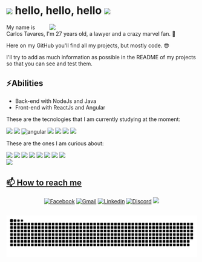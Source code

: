 
<!--
**carlostsa10/carlostsa10** is a ✨ _special_ ✨ repository because its `README.md` (this file) appears on your GitHub profile.

Here are some ideas to get you started:

- 🔭 I’m currently working on ...
- 🌱 I’m currently learning ...
- 👯 I’m looking to collaborate on ...
- 🤔 I’m looking for help with ...
- 💬 Ask me about ...
- 📫 How to reach me: ...
- 😄 Pronouns: ...
- ⚡ Fun fact: ...
-->
<h1> <img src="https://i.pinimg.com/originals/ea/40/c8/ea40c8a8d7e150de1f1c76866e6e5425.png" width="29px"> hello, hello, hello <img src="https://i.pinimg.com/originals/ea/40/c8/ea40c8a8d7e150de1f1c76866e6e5425.png" width="29px"> </h1>
  
  <img align='right' src='https://fv9-3.failiem.lv/thumb_show.php?i=4y4j8wnqq&view' width='390px'>

My name is Carlos Tavares, I'm 27 years old, a lawyer and a crazy marvel fan.  🤟

Here on my GitHub you'll find all my projects, but mostly code. :sunglasses:

I'll try to add as much information as possible in the README of my projects so that you can see and test them.
<br>

<h2>⚡Abilities</h2>

-   Back-end with NodeJs and Java
-   Front-end with ReactJs and Angular
  
These are the tecnologies that I am currently studying at the moment:

<img src="https://img.icons8.com/color/48/000000/html-5--v1.png"/> 
<img src="https://img.icons8.com/color/48/000000/java-coffee-cup-logo--v1.png"/> 
 <img alt="angular" src="https://img.icons8.com/color/48/000000/angularjs.png"/> 
<img src="https://img.icons8.com/color/48/000000/nodejs.png"/> 
<img src="https://icons8.com.br/icon/qj0wJfiEvF4V/blockchain"/>
<img src="https://img.icons8.com/color/48/000000/postgreesql.png"/> 
<img src="https://img.icons8.com/color/48/000000/heroku.png"/>



These are the ones I am curious about:

<img src="https://img.icons8.com/fluency/48/000000/node-js.png"/> 
<img src="https://img.icons8.com/color/48/000000/css3.png"/> 
<img src="https://img.icons8.com/color/48/000000/npm.png"/> 
<img src="https://img.icons8.com/plasticine/48/000000/react.png"/>
<img src="https://img.icons8.com/external-tal-revivo-shadow-tal-revivo/48/000000/external-typescript-an-open-source-programming-language-developed-and-maintained-by-microsoft-logo-shadow-tal-revivo.png"/> 
<img src="https://img.icons8.com/windows/48/DA3C3C/ruby-on-rails.png"/> 
<img src="https://img.icons8.com/color/48/000000/python--v1.png"/> 
<img src="https://img.icons8.com/fluency/48/000000/php.png"/> 

<br>

<div>
  <a href="https://github.com/carlostsa10">
  <img height="130em" src="https://github-readme-stats.vercel.app/api/top-langs/?username=carlostsa10&layout=compact&langs_count=7&theme=tokyonight&hide_border=true"/>
  
   <h2>📫 How to reach me</h2>
  
  <div align='center'> 
  <a href="https://web.facebook.com/mrcarlost" target="_blank"><img alt="Facebook" src="https://img.icons8.com/clouds/100/000000/facebook.png" /></a>
    <a href="mailto:carlostsa10@gmail.com" target="_blank">
  <img alt="Gmail" src="https://img.icons8.com/clouds/100/000000/gmail-new.png" /></a> 
<a href="https://www.linkedin.com/in/carlostsa/" target="_blank">
  <img alt="Linkedin" src="https://img.icons8.com/clouds/100/000000/linkedin.png" /></a>
  <a href="https://www.linkedin.com/in/carlostsa/" target="_blank">
  <img alt="Discord" src="https://img.icons8.com/clouds/100/000000/discord-logo.png"/></a>
  <a alt="Spotify" href="https://open.spotify.com/playlist/1L4p96MLYtIoATaRQnbyhQ?si=KKSMqGjOQZewIyomIyepaQ&utm_source=copy-link" target="_blank">
  <img src="https://img.icons8.com/clouds/100/000000/spotify.png"/>
  </div>
 </div>
  
##
![github contribution grid snake animation](https://raw.githubusercontent.com/platane/platane/output/github-contribution-grid-snake.svg)

